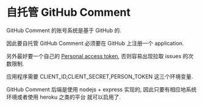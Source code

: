 # 自托管 GitHub Comment

GitHub Comment 的账号系统是基于 GitHub 的.

因此要自托管 GitHub Comment 必须要在 GitHub 上注册一个 application.

另外最好要一个自己的 [Personal access token](https://github.com/settings/tokens),
否则容易出现拉取 issues 的次数限制.

应用程序需要 CLIENT_ID,CLIENT_SECRET,PERSON_TOKEN 这三个环境变量.

GitHub Comment 后端是使用 nodejs + express 实现的, 因此只要有相应地系统环境或者使用 heroku 之类的平台
就可以启用了.
